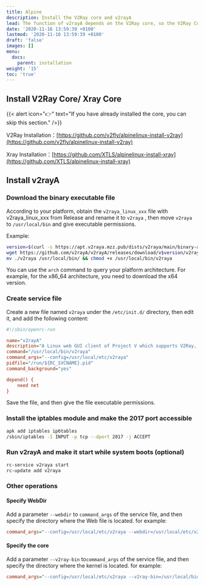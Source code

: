 ```yaml
---
title: Alpine
description: Install the V2Ray core and v2rayA
lead: The function of v2rayA depends on the V2Ray core, so the V2Ray Core needs to be installed.
date: '2020-11-16 13:59:39 +0100'
lastmod: '2020-11-16 13:59:39 +0100'
draft: 'false'
images: []
menu:
  docs:
    parent: installation
weight: '15'
toc: 'true'
---
```


## Install V2Ray Core/ Xray Core

{{< alert icon="👉" text="If you have already installed the core, you can skip this section." />}}

V2Ray Installation：[https://github.com/v2fly/alpinelinux-install-v2ray](https://github.com/v2fly/alpinelinux-install-v2ray)

Xray Installation：[https://github.com/XTLS/alpinelinux-install-xray](https://github.com/XTLS/alpinelinux-install-xray)

## Install v2rayA

### Download the binary executable file

According to your platform, obtain the <code>v2raya_linux_xxx</code> <a>file with v2raya_linux_xxx from Release</a> and rename it to `v2raya` , then move `v2raya` to `/usr/local/bin` and give executable permissions.

Example:

```bash
version=$(curl -s https://apt.v2raya.mzz.pub/dists/v2raya/main/binary-amd64/Packages|grep Version|cut -d' ' -f2)
wget https://github.com/v2rayA/v2rayA/releases/download/v$version/v2raya_linux_x64_v$version -O v2raya
mv ./v2raya /usr/local/bin/ && chmod +x /usr/local/bin/v2raya
```

You can use the `arch` command to query your platform architecture. For example, for the x86_64 architecture, you need to download the x64 version.

### Create service file

Create a new file named `v2raya` under the `/etc/init.d/` directory, then edit it, and add the following content:

```ini
#!/sbin/openrc-run

name="v2rayA"
description="A Linux web GUI client of Project V which supports V2Ray, Xray, SS, SSR, Trojan and Pingtunnel"
command="/usr/local/bin/v2raya"
command_args="--config=/usr/local/etc/v2raya"
pidfile="/run/${RC_SVCNAME}.pid"
command_background="yes"

depend() {
    need net
}
```

Save the file, and then give the file executable permissions.

### Install the iptables module and make the 2017 port accessible

```bash
apk add iptables ip6tables
/sbin/iptables -I INPUT -p tcp --dport 2017 -j ACCEPT
```

### Run v2rayA and make it start while system boots (optional)

```bash
rc-service v2raya start
rc-update add v2raya
```

### Other operations

#### Specify WebDir

Add a parameter `--webdir`  to `command_args` of the service file, and then specify the directory where the Web file is located. for example:

```ini
command_args="--config=/usr/local/etc/v2raya --webdir=/usr/local/etc/v2raya/web"
```

#### Specify the core

Add a parameter `--v2ray-bin` to`command_args` of the service file, and then specify the directory where the kernel is located. for example:

```ini
command_args="--config=/usr/local/etc/v2raya --v2ray-bin=/usr/local/bin/xray"
```
